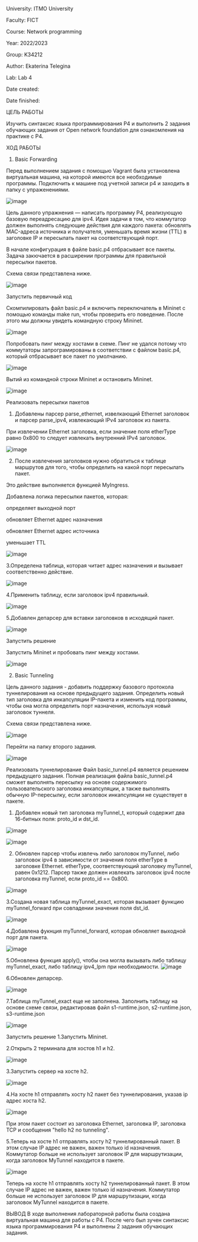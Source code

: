 University: ITMO University

Faculty: FICT

Course: Network programming

Year: 2022/2023

Group: K34212

Author: Ekaterina Telegina

Lab: Lab 4

Date created:

Date finished:

ЦЕЛЬ РАБОТЫ

Изучить синтаксис языка программирования P4 и выполнить 2 задания обучающих задания от Open network foundation для ознакомления на практике с P4.

ХОД РАБОТЫ

1. Basic Forwarding

Перед выполнением задания с помощью Vagrant была установлена виртуальная машина, на которой имеются все необходимые программы. 
Подключить к машине под учетной записи p4 и заходить в папку с упраженениями.

![image](https://user-images.githubusercontent.com/53398280/207095078-e153ee0f-f055-4d4d-86bb-a24aaf0443d2.png)

Цель данного упражнения — написать программу P4, реализующую базовую переадресацию для ipv4. Идея задачи в том, 
что коммутатор должен выполнять следующие действия для каждого пакета: обновлять MAC-адреса источника и получателя, 
уменьшать время жизни (TTL) в заголовке IP и пересылать пакет на соответствующий порт.

В начале конфигурация в файле basic.p4 отбрасывает все пакеты. Задача закючается в расширении программы для правильной пересылки пакетов.

Схема связи представлена ниже.

![image](https://user-images.githubusercontent.com/53398280/207095172-1a6dfcac-55ad-4841-a2d4-e6ce243cd67f.png)


Запустить первичный код

Скомпилировать файл basic.p4 и включить переключатель в Mininet с помощью команды make run, чтобы проверить его поведение. 
После этого мы должны увидеть командную строку Mininet.

![image](https://user-images.githubusercontent.com/53398280/207095224-4fd6849f-53ad-4d7b-8f88-2ee835f30705.png)


Попробовать пинг между хостами в схеме. Пинг не удался потому что коммутаторы запрограмированы в соответствии с файлом basic.p4, 
который отбрасывает все пакет по умолчанию.

![image](https://user-images.githubusercontent.com/53398280/207095282-e414d22f-668f-4ba6-a82e-7b1cc179de87.png)

Вытий из командной строки Mininet и остановить Mininet.

![image](https://user-images.githubusercontent.com/53398280/207095543-9db81d1e-69c9-453e-a4e7-0cfc2bdbbe7a.png)

Реализовать пересылки пакетов

   1. Добавлены парсер parse_ethernet, извелкающий Ethernet заголовок и парсер parse_ipv4, извлекающий IPv4 заголовок из пакета.

При извлечении Ethernet заголовка, если значение поля etherType равно 0x800 то следует извлекать внутренний IPv4 заголовок.

![image](https://user-images.githubusercontent.com/53398280/207095946-02baf533-8af0-4e5b-b278-5fce40d26dd3.png)


   2. После извлечения заголовков нужно обратиться к таблице маршрутов для того, чтобы определить на какой порт пересылать пакет. 

Это действие выполняется функцией MyIngress.


Добавлена логика пересылки пакетов, которая:

определяет выходной порт

обновляет Ethernet адрес назначения

обновляет Ethernet адрес источника

уменьшает TTL

![image](https://user-images.githubusercontent.com/53398280/207096095-e1c7b408-35ef-444f-af84-f12e714e9ce3.png)


   3.Определена таблица, которая читает адрес назначения и вызывает соответственно действие.

![image](https://user-images.githubusercontent.com/53398280/207096201-a52a8ca4-dab4-4bb7-8c49-72b91475cccd.png)

   4.Применить таблицу, если заголовок ipv4 правильный.

![image](https://user-images.githubusercontent.com/53398280/207096279-1e9a37b1-421e-4399-9717-fd97bf5ce2c9.png)


   5.Добавлен депарсер для вставки заголовков в исходящий пакет.

![image](https://user-images.githubusercontent.com/53398280/207096355-02b41dce-f1da-4cff-89c2-dfaad4e8c73a.png)

Запустить решение

Запустить Mininet и пробовать пинг между хостами.

![image](https://user-images.githubusercontent.com/53398280/207096727-2dd5f144-2678-4216-96fd-eff4230c660a.png)


2. Basic Tunneling

Цель данного задания - добавить поддержку базового протокола туннелирования на основе предыдущего задания. 
Определить новый тип заголовка для инкапсуляции IP-пакета и изменить код программы, 
чтобы она могла определить порт назначения, используя новый заголовок туннеля.

Схема связи представлена ниже. 

![image](https://user-images.githubusercontent.com/53398280/207096808-ac361aeb-df2f-4b58-af52-6b4c6ea2e12a.png)


Перейти на папку второго задания.

![image](https://user-images.githubusercontent.com/53398280/207096843-e6a3c284-3b49-44f1-9962-1ee83fb47c69.png)

Реализовать туннелирование
Файл basic_tunnel.p4 является решением предыдущего задания. Полная реализация файла basic_tunnel.p4 сможет 
выполнять пересылку на основе содержимого пользовательского заголовка инкапсуляции, а также выполнять обычную IP-пересылку, 
если заголовок инкапсуляции не существует в пакете.

   1. Добавлен новый тип заголовка myTunnel_t, который содержит два 16-битных поля: proto_id и dst_id.

![image](https://user-images.githubusercontent.com/53398280/207097028-3a63b84e-de3f-4307-8017-63cc9ec83b0c.png)

![image](https://user-images.githubusercontent.com/53398280/207097084-51ad3c94-ee30-4daf-8fee-ad14670c51cb.png)


  2. Обновлен парсер чтобы извлечь либо заголовок myTunnel, либо заголовок ipv4 
в зависимости от значения поля etherType в заголовке Ethernet. etherType, соответствующий заголовку myTunnel, 
равен 0x1212. Парсер также должен извлекать заголовок ipv4 после заголовка myTunnel, если proto_id == 0x800.

![image](https://user-images.githubusercontent.com/53398280/207097171-cb61c4b0-4088-40ae-90c3-88851bacc77f.png)


  3.Создана новая таблица myTunnel_exact, которая вызывает функцию myTunnel_forward при совпадении значения поля dst_id.

![image](https://user-images.githubusercontent.com/53398280/207099373-c2c33579-d8a4-43cf-98dd-c6938c87e957.png)


  4.Добавлена фукнция myTunnel_forward, которая обновляет выходной порт для пакета.

![image](https://user-images.githubusercontent.com/53398280/207099463-ffe4de51-a08e-4d3e-8e68-ccc95dbd95f9.png)


  5.Обновлена функция apply(), чтобы она могла вызывать либо таблицу myTunnel_exact, либо таблицу ipv4_lpm при необходимости.
![image](https://user-images.githubusercontent.com/53398280/207099537-9f70d420-fcc3-4489-b903-4485418f799f.png)


  6.Обновлен депарсер.
  
![image](https://user-images.githubusercontent.com/53398280/207099615-4f7e0bbd-dc88-4707-b5ca-b6fc29fc6c9f.png)

  7.Таблица myTunnel_exact еще не заполнена. Заполнить таблицу на основе схеме связи, редактировав файл s1-runtime.json, s2-runtime.json, 
  s3-runtime.json
  
![image](https://user-images.githubusercontent.com/53398280/207099673-c0ad0263-de6d-49b5-a7f6-9a8cacc3d1e2.png)


Запустить решение
1.Запустить Mininet.

2.Открыть 2 терминала для хостов h1 и h2.

![image](https://user-images.githubusercontent.com/53398280/207099772-7bcd8a63-9d91-46dd-9fc3-02e00e5c46b8.png)


3.Запустить сервер на хосте h2.

![image](https://user-images.githubusercontent.com/53398280/207099828-0ae7a246-44ce-4a6b-8d7c-c92cb587268c.png)


4.На хосте h1 отправлять хосту h2 пакет без туннелирования, указав ip адрес хоста h2.

![image](https://user-images.githubusercontent.com/53398280/207099879-ce8b5d9d-f0f8-4538-8210-87cb8378800a.png)

При этом пакет состоит из заголовка Ethernet, заголовка IP, заголовка TCP и сообщения "hello h2 no tunneling".

5.Теперь на хосте h1 отправлять хосту h2 туннелированный пакет. В этом случае IP адрес не важен, важен только id назначения. 
Коммутатор больше не использует заголовок IP для маршрутизации, когда заголовок MyTunnel находится в пакете.

![image](https://user-images.githubusercontent.com/53398280/207099983-a3838a6f-5eae-4103-9dcc-db3dcf7b6a0f.png)

Теперь на хосте h1 отправлять хосту h2 туннелированный пакет. В этом случае IP адрес не важен, важен только id назначения. Коммутатор больше не использует заголовок IP для маршрутизации, когда заголовок MyTunnel находится в пакете.

ВЫВОД
В ходе выполнения лабораторной работы была создана виртуальная машина для работы с P4. После чего был зучен синтаксис языка программирования P4 и выполнены 2 задания обучающих задания.
